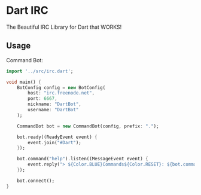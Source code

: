 # Dart IRC

The Beautiful IRC Library for Dart that WORKS!

## Usage

Command Bot:
```dart
import '../src/irc.dart';

void main() {
    BotConfig config = new BotConfig(
        host: "irc.freenode.net",
        port: 6667,
        nickname: "DartBot",
        username: "DartBot"
    );

    CommandBot bot = new CommandBot(config, prefix: ".");

    bot.ready((ReadyEvent event) {
        event.join("#Dart");
    });

    bot.command("help").listen((MessageEvent event) {
        event.reply("> ${Color.BLUE}Commands${Color.RESET}: ${bot.commands.keys.join(', ')}");
    });

    bot.connect();
}

```
